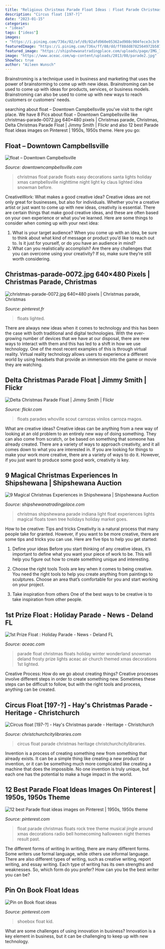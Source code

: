 ```yaml
---
title: "Religious Christmas Parade Float Ideas : Float Parade Christmas Floats Rock Tree Theme Musical Jingle Around Xmas Decorations Radio Bell Homecoming Halloween Night Themes Result Past"
description: "Circus float [197-?]"
date: "2023-01-15"
categories:
- "ideas"
tags: ["ideas"]
images:
- "https://i.pinimg.com/736x/02/af/d9/02afd960e05362ad908c904fece3c3c9--christmas-shoebox-family-christmas.jpg"
featuredImage: "https://i.pinimg.com/736x/ff/88/dd/ff88dd8782564972b587b9de57fe26d7--parade-floats-musicals.jpg"
featured_image: "https://shipshewanatradingplace.com/uploads/page/IMG_7335.jpg"
image: "https://www.aceac.com/wp-content/uploads/2013/08/parade2.jpg"
ShowToc: true
author: "Aileen Wunsch"
---
```



Brainstroming is a technique used in business and marketing that uses the power of brainstorming to come up with new ideas. Brainstroming can be used to come up with ideas for products, services, or business models. Brainstroming can also be used to come up with new ways to reach customers or customers’ needs.

	

		
searching about float – Downtown Campbellsville you've visit to the right place. We have 8 Pics about float – Downtown Campbellsville like christmas-parade-0072.jpg 640×480 pixels | Christmas parade, Christmas, Delta Christmas Parade Float | Jimmy Smith | Flickr and also 12 best Parade float ideas images on Pinterest | 1950s, 1950s theme. Here you go:
		
    
## Float – Downtown Campbellsville

<img loading=lazy src="http://www.downtowncampbellsville.com/main/wp-content/uploads/2012/12/Christmas-parade-float.jpg" onerror="this.onerror=null;this.src='https://tse2.mm.bing.net/th?id=OIP.QFj9wWQCUcZ6PvpD_eRJIgHaE8&amp;pid=15.1';" alt="float – Downtown Campbellsville">

_Source: downtowncampbellsville.com_

>christmas float parade floats easy decorations santa lights holiday xmas campbellsville nighttime night light ky claus lighted idea snowman before. 

	

CreativeWork: What makes a good creative idea?
Creative ideas are not only great for businesses, but also for individuals. Whether you’re a creative artist or just want to come up with new ideas, creativity is essential. There are certain things that make good creative ideas, and these are often based on your own experience or what you’ve learned. Here are some things to consider when coming up with your next idea: 
1) What is your target audience? When you come up with an idea, be sure to think about what kind of message or product you’d like to reach out to. Is it just for yourself, or do you have an audience in mind? 
2) What can you realistically accomplish? Are there any challenges that you can overcome using your creativity? If so, make sure they’re still worth considering.

    
## Christmas-parade-0072.jpg 640×480 Pixels | Christmas Parade, Christmas

<img loading=lazy src="https://i.pinimg.com/originals/70/ac/1e/70ac1ee6659eccbe72d5526a05e1536f.jpg" onerror="this.onerror=null;this.src='https://tse4.mm.bing.net/th?id=OIP.hj8r7W40ckbszX4JxEZVDQHaFj&amp;pid=15.1';" alt="christmas-parade-0072.jpg 640×480 pixels | Christmas parade, Christmas">

_Source: pinterest.fr_

>floats lighted. 

	

There are always new ideas when it comes to technology and this has been the case with both traditional and digital technologies. With the ever-growing number of devices that we have at our disposal, there are new ways to interact with them and this has led to a shift in how we use technology. One of the most recent examples of this is through virtual reality. Virtual reality technology allows users to experience a different world by using headsets that provide an immersion into the game or movie they are watching.

    
## Delta Christmas Parade Float | Jimmy Smith | Flickr

<img loading=lazy src="https://c2.staticflickr.com/4/3176/3086939717_88ae152887_b.jpg" onerror="this.onerror=null;this.src='https://tse2.mm.bing.net/th?id=OIP.trYIZB23jdK48_kmRH9cyAHaFj&amp;pid=15.1';" alt="Delta Christmas Parade Float | Jimmy Smith | Flickr">

_Source: flickr.com_

>floats parades whoville scout carrozas vinilos carroza magos. 

	

What are creative ideas?
Creative ideas can be anything from a new way of looking at an old problem to an entirely new way of doing something. They can also come from scratch, or be based on something that someone has already created. There are a variety of ways to approach creativity, and it all comes down to what you are interested in. If you are looking for things to make your work more creative, there are a variety of ways to do it. However, if you just want to produce some good work, creativity is key.

    
## 9 Magical Christmas Experiences In Shipshewana | Shipshewana Auction

<img loading=lazy src="https://shipshewanatradingplace.com/uploads/page/IMG_7335.jpg" onerror="this.onerror=null;this.src='https://tse4.mm.bing.net/th?id=OIP.7o0PZl6_z2zSim0gl95LEQHaF7&amp;pid=15.1';" alt="9 Magical Christmas Experiences in Shipshewana | Shipshewana Auction">

_Source: shipshewanatradingplace.com_

>christmas shipshewana parade indiana light float experiences lights magical floats town tree holidays holiday market goes. 

	

How to be creative: Tips and tricks
Creativity is a natural process that many people take for granted. However, if you want to be more creative, there are some tips and tricks you can use. Here are five tips to help you get started:
1. Define your ideas
Before you start thinking of any creative ideas, it’s important to define what you want your piece of work to be. This will help you figure out how to create something unique and interesting.

2. Choose the right tools
Tools are key when it comes to being creative. You need the right tools to help you create anything from paintings to sculptures. Choose an area that’s comfortable for you and start working on your project.
3. Take inspiration from others
One of the best ways to be creative is to take inspiration from other people.

    
## 1st Prize Float : Holiday Parade - News - Deland FL

<img loading=lazy src="https://www.aceac.com/wp-content/uploads/2013/08/parade2.jpg" onerror="this.onerror=null;this.src='https://tse1.mm.bing.net/th?id=OIP._oqK7ViQHJ2eA5voFdQb5AHaFj&amp;pid=15.1';" alt="1st Prize Float : Holiday Parade - News - Deland FL">

_Source: aceac.com_

>parade float christmas floats holiday winter wonderland snowman deland frosty prize lights aceac air church themed xmas decorations 1st lighted. 

	

Creative Process: How do we go about creating things?
Creative processes involve different steps in order to create something new. Sometimes these steps can be difficult to follow, but with the right tools and process, anything can be created.

    
## Circus Float [197-?] - Hay&#039;s Christmas Parade - Heritage - Christchurch

<img loading=lazy src="http://christchurchcitylibraries.com/Heritage/Photos/HaysParade/ARCH812-66.jpg" onerror="this.onerror=null;this.src='https://tse4.mm.bing.net/th?id=OIP.UjGqSNleHI-MtS1ebjAx5gHaE-&amp;pid=15.1';" alt="Circus float [197-?] - Hay&#039;s Christmas parade - Heritage - Christchurch">

_Source: christchurchcitylibraries.com_

>circus float parade christmas heritage christchurchcitylibraries. 

	

Invention is a process of creating something new from something that already exists. It can be a simple thing like creating a new product or invention, or it can be something much more complicated like creating a machine that does the impossible. No one invention is truly unique, but each one has the potential to make a huge impact in the world.

    
## 12 Best Parade Float Ideas Images On Pinterest | 1950s, 1950s Theme

<img loading=lazy src="https://i.pinimg.com/736x/ff/88/dd/ff88dd8782564972b587b9de57fe26d7--parade-floats-musicals.jpg" onerror="this.onerror=null;this.src='https://tse1.mm.bing.net/th?id=OIP.FEzDYHrDGImy8znciNgMPwAAAA&amp;pid=15.1';" alt="12 best Parade float ideas images on Pinterest | 1950s, 1950s theme">

_Source: pinterest.com_

>float parade christmas floats rock tree theme musical jingle around xmas decorations radio bell homecoming halloween night themes result past. 

	

The different forms of writing
In writing, there are many different forms. Some writers use formal language, while others use informal language. There are also different types of writing, such as creative writing, report writing, and essay writing. Each type of writing has its own strengths and weaknesses. So, which form do you prefer? How can you be the best writer you can be?

    
## Pin On Book Float Ideas

<img loading=lazy src="https://i.pinimg.com/736x/02/af/d9/02afd960e05362ad908c904fece3c3c9--christmas-shoebox-family-christmas.jpg" onerror="this.onerror=null;this.src='https://tse2.mm.bing.net/th?id=OIP.QXmXHRNW7E-Xy1OAZpQJ3QHaJ4&amp;pid=15.1';" alt="Pin on Book float ideas">

_Source: pinterest.com_

>shoebox float kid. 

	

What are some challenges of using innovation in business?
Innovation is a key element in business, but it can be challenging to keep up with new technology.

